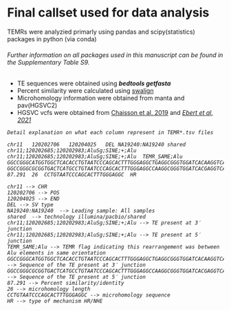 # Final callset used for data analysis 

TEMRs were analyzied primarly using pandas and scipy(statistics) packages in python (via conda)

###### Further information on all packages used in this manuscript can be found in the Supplementary Table S9.

<ul>
<li>TE sequences were obtained using <b><i>bedtools getfasta</i></b></li>
<li>Percent similarity were calculated using <a href="https://github.com/mbreese/swalign">swalign</a></li>
<li>Microhomology information were obtained from manta and pav(HGSVC2)</li>
<li>HGSVC vcfs were obtained from <a href="https://www.nature.com/articles/s41467-018-08148-z">Chaisson et al, 2019</a> and <a href="https://www.science.org/doi/10.1126/science.abf7117"><i>Ebert et al, 2021</a></li>
</ul>

```
Detail explanation on what each column represent in TEMR*.tsv files

chr11	120202706	120204025	DEL	NA19240:NA19240	shared	chr11;120202685;120202983;AluSg;SINE;+;Alu	chr11;120202685;120202983;AluSg;SINE;+;Alu	TEMR_SAME;Alu	GGCCGGGCATGGTGGCTCACACCTGTAATCCCAGCACTTTGGGAGGCTGAGGCGGGTGGATCACAAGGTCAGGAGTTTGAGACCAGCCTGGCCAACATGGTGAAACCCCGTCTCTACTAAAAATACAAAAAATAGCTGGGCATGGTGGCAGGTGCCTATAATCCCAGCTACTCAGGAGGCTGAGGCAGGAGAATTGCTTGAATCCAGAAGGCAGAGGTTGCAGTGAGCTGAGATCGTGCCACTGCACTCCAGCCTGGGCGACAGAGCAAGACTCTGTCTCGAAAAAACAAAAAAAGAA	GGCCGGGCGCGGTGACTCATGCCTGTAATCCCAGCACTTTGGGAGGCCAAGGCGGGTGGATCACGAGGTCAGGAGATCGAGACCATCCTGGCTAACACGGTGAAATCCCGTCTGTACTAAAAATCCAAAAAATTAGCCGGGCGTGGTGGCGGGCGCCTGTAGTCCCAGCTACTCGGGAGGCTGAGGCAGGAGAATGGCATGAACCCGGGAGGCAGAGCTTGCAGTGAGCTGAGATCGCGCCCCTGCACTCCAGCCTGGGCGACAGAGCGAGACTCCATCTCAAAAAAAAAAAAAAAAAAAGTAATAAA	87.291	26	CCTGTAATCCCAGCACTTTGGGAGGC	HR

chr11 --> CHR
120202706 --> POS
120204025 --> END
DEL --> SV type
NA19240:NA19240  --> Leading sample: All samples
shared  --> technology illumina/pacbio/shared
chr11;120202685;120202983;AluSg;SINE;+;Alu --> TE present at 3′ junction
chr11;120202685;120202983;AluSg;SINE;+;Alu --> TE present at 5′ junction
TEMR_SAME;Alu --> TEMR flag indicating this rearrangement was between Alu elements in same orientation
GGCCGGGCATGGTGGCTCACACCTGTAATCCCAGCACTTTGGGAGGCTGAGGCGGGTGGATCACAAGGTCAGGAGTTTGAGACCAGCCTGGCCAACATGGTGAAACCCCGTCTCTACTAAAAATACAAAAAATAGCTGGGCATGGTGGCAGGTGCCTATAATCCCAGCTACTCAGGAGGCTGAGGCAGGAGAATTGCTTGAATCCAGAAGGCAGAGGTTGCAGTGAGCTGAGATCGTGCCACTGCACTCCAGCCTGGGCGACAGAGCAAGACTCTGTCTCGAAAAAACAAAAAAAGAA --> Sequence of the TE present at 3′ junction
GGCCGGGCGCGGTGACTCATGCCTGTAATCCCAGCACTTTGGGAGGCCAAGGCGGGTGGATCACGAGGTCAGGAGATCGAGACCATCCTGGCTAACACGGTGAAATCCCGTCTGTACTAAAAATCCAAAAAATTAGCCGGGCGTGGTGGCGGGCGCCTGTAGTCCCAGCTACTCGGGAGGCTGAGGCAGGAGAATGGCATGAACCCGGGAGGCAGAGCTTGCAGTGAGCTGAGATCGCGCCCCTGCACTCCAGCCTGGGCGACAGAGCGAGACTCCATCTCAAAAAAAAAAAAAAAAAAAGTAATAAA --> Sequence of the TE present at 5′ junction
87.291 --> Percent similarity/identity
26 --> microhomology length 
CCTGTAATCCCAGCACTTTGGGAGGC --> microhomology sequence
HR --> type of mechanism HR/NHE

```
